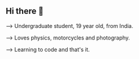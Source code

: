 ## Hi there 👋
--> Undergraduate student, 19 year old, from India. 


--> Loves physics, motorcycles and photography.


--> Learning to code and that's it.


<!--
**manjunathamajety/manjunathamajety** is a ✨ _special_ ✨ repository because its `README.md` (this file) appears on your GitHub profile.

Here are some ideas to get you started:

- 🔭 I’m currently working on ...
- 🌱 I’m currently learning ...
- 👯 I’m looking to collaborate on ...
- 🤔 I’m looking for help with ...
- 💬 Ask me about ...
- 📫 How to reach me: ...
- 😄 Pronouns: ...
- ⚡ Fun fact: ...
-->
